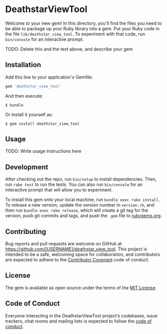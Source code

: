 # DeathstarViewTool

Welcome to your new gem! In this directory, you'll find the files you need to be able to package up your Ruby library into a gem. Put your Ruby code in the file `lib/deathstar_view_tool`. To experiment with that code, run `bin/console` for an interactive prompt.

TODO: Delete this and the text above, and describe your gem

## Installation

Add this line to your application's Gemfile:

```ruby
gem 'deathstar_view_tool'
```

And then execute:

    $ bundle

Or install it yourself as:

    $ gem install deathstar_view_tool

## Usage

TODO: Write usage instructions here

## Development

After checking out the repo, run `bin/setup` to install dependencies. Then, run `rake test` to run the tests. You can also run `bin/console` for an interactive prompt that will allow you to experiment.

To install this gem onto your local machine, run `bundle exec rake install`. To release a new version, update the version number in `version.rb`, and then run `bundle exec rake release`, which will create a git tag for the version, push git commits and tags, and push the `.gem` file to [rubygems.org](https://rubygems.org).

## Contributing

Bug reports and pull requests are welcome on GitHub at https://github.com/[USERNAME]/deathstar_view_tool. This project is intended to be a safe, welcoming space for collaboration, and contributors are expected to adhere to the [Contributor Covenant](http://contributor-covenant.org) code of conduct.

## License

The gem is available as open source under the terms of the [MIT License](https://opensource.org/licenses/MIT).

## Code of Conduct

Everyone interacting in the DeathstarViewTool project’s codebases, issue trackers, chat rooms and mailing lists is expected to follow the [code of conduct](https://github.com/[USERNAME]/deathstar_view_tool/blob/master/CODE_OF_CONDUCT.md).
